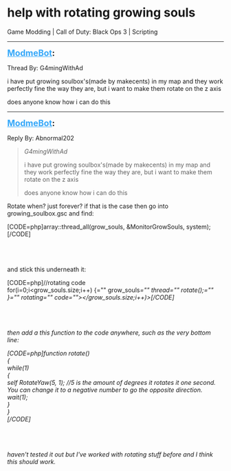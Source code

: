 # help with rotating growing souls
Game Modding | Call of Duty: Black Ops 3 | Scripting

---
<strong style="font-size: 1.4em;"><span style="text-decoration: underline;text-decoration-color: #34a7f9;"><span style="color:#34a7f9;">ModmeBot</span></span>:</strong>

<p>Thread By: G4mingWithAd<br /><p style="text-align:left;">i have put growing soulbox&#39;s(made by makecents) in my map and they work perfectly fine the way they are, but i want to make them rotate on the z axis</p><p style="text-align:left;"></p><p style="text-align:left;">does anyone know how i can do this</p></p>

---
<strong style="font-size: 1.4em;"><span style="text-decoration: underline;text-decoration-color: #34a7f9;"><span style="color:#34a7f9;">ModmeBot</span></span>:</strong>

<p>Reply By: Abnormal202<br /><blockquote><em>G4mingWithAd</em><p style="text-align:left;">i have put growing soulbox&#39;s(made by makecents) in my map and they work perfectly fine the way they are, but i want to make them rotate on the z axis</p><p style="text-align:left;"></p><p style="text-align:left;">does anyone know how i can do this</p></blockquote><p style="text-align:left;">Rotate when? just forever? if that is the case then go into growing_soulbox.gsc and find:</p>[CODE=php]array::thread_all(grow_souls, &amp;MonitorGrowSouls, system);<br />[/CODE]<br /><br /><br /><br /><p style="text-align:left;">and stick this underneath it:</p>[CODE=php]//rotating code<br />	for(i=0;i&lt;grow_souls.size;i++) {=&quot;&quot; grow_souls<em>=&quot;&quot; thread=&quot;&quot; rotate();=&quot;&quot; }=&quot;&quot; rotating=&quot;&quot; code=&quot;&quot;&gt;&lt;/grow_souls.size;i++)&gt;[/CODE]<br /><br /><br /><br /><p style="text-align:left;">then add a this function to the code anywhere, such as the very bottom line:</p>[CODE=php]function rotate()<br />{<br />	while(1)<br />	{<br />		self RotateYaw(5, 1);	//5 is the amount of degrees it rotates it one second. You can change it to a negative number to go the opposite direction.	<br />		wait(1);<br />	}<br />}<br />[/CODE]<br /><br /><br /><br /><p style="text-align:left;">haven&#39;t tested it out but I&#39;ve worked with rotating stuff before and I think this should work.</p></em></p>
